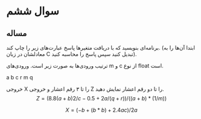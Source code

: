 # سوال ششم
## مساله


 برنامه‌ای
بنویسید که با دریافت متغیرها پاسخ عبارت‌های زیر را چاپ کند. (ابتدا آن‌ها را به
معادلشان در زبان ‌C تبدیل کنید سپس پاسخ را محاسبه
کنید).

ترتیب
ورودی‌ها به صورت زیر است. ورودی‌های m
و c از نوع float است.

a b c r m q

خروجی X را تا ۳ رقم اعشار و خروجی Z را تا دو رقم اعشار نمایش دهید.
$$
Z  =   (8.8(a  +  b)2  /  c  -  0.5  +  2a  /  (q  +  r)) / ((a + b)   * (1  /  m))
$$

$$
X =   ( - b  +  (b  *  b)   +  2.4ac) / 2a
$$

